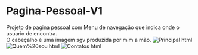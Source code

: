 # Pagina-Pessoal-V1
Projeto de pagina pessoal com Menu de navegação que indica onde o usuario de encontra. <br>
O cabeçalho é uma imagem sgv produzida por mim a mão.
![Principal html](https://user-images.githubusercontent.com/116298645/197802247-2b766231-7e65-426c-acd9-f691ac349120.png)
![Quem%20sou html](https://user-images.githubusercontent.com/116298645/197802267-c54dbe61-8fff-4b61-b9ca-11068cc99d66.png)
![Contatos html](https://user-images.githubusercontent.com/116298645/197802291-d3347809-275f-4ffa-9e59-4ee2d11f74b0.png)
